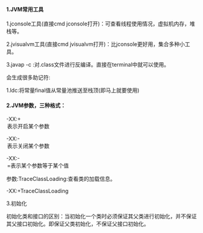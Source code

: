 #### 1.JVM常用工具

1.jconsole工具(直接cmd jconsole打开)：可查看线程使用情况，虚拟机内存，堆栈等。

2.jvisualvm工具(直接cmd jvisualvm打开)：比jconsole更好用，集合多种小工具。

3.javap -c :对.class文件进行反编译。直接在terminal中就可以使用。

会生成很多助记符:

1.ldc:将常量final值从常量池推送至栈顶(即马上就要使用)

#### 2.JVM参数，三种格式：

-XX:+<option>表示开启某个参数

-XX:-<option>表示关闭某个参数

-XX:-<option>=<value>表示某个参数等于某个值

参数:TraceClassLoading:查看类的加载信息。

-XX:+TraceClassLoading

3.初始化

初始化类和接口的区别：当初始化一个类时必须保证其父类进行初始化，并不保证其父接口初始化。即保证父类初始化，不保证父接口初始化。
